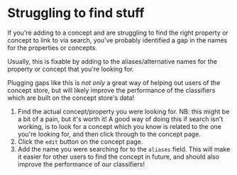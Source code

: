 # Struggling to find stuff

If you're adding to a concept and are struggling to find the right property or concept to link to via search, you've probably identified a gap in the names for the properties or concepts.

Usually, this is fixable by adding to the aliases/alternative names for the property or concept that you're looking for.

Plugging gaps like this is _not only_ a great way of helping out users of the concept store, but will likely improve the performance of the classifiers which are built on the concept store's data!

1. Find the actual concept/property you were looking for. NB: this might be a bit of a pain, but it's worth it! A good way of doing this if search isn't working, is to look for a concept which you know is related to the one you're looking for, and then click through to the concept page.
2. Click the `edit` button on the concept page.
3. Add the name you were searching for to the `aliases` field. This will make it easier for other users to find the concept in future, and should also improve the performance of our classifiers!
